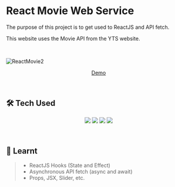 # React Movie Web Service
The purpose of this project is to get used to ReactJS and API fetch. 

This website uses the Movie API from the YTS website. 

<br>

![ReactMovie2](https://user-images.githubusercontent.com/91252737/185609163-f5aacb55-eb88-417c-97d6-e403a0ec1836.png)

<p align='center'>
    <a href="https://yonghyunkkk.github.io/react-movie-web-service/">Demo</a>
</p>

<br>

## 🛠 Tech Used

<p align='center'>
    <img src="https://img.shields.io/badge/HTML5-E34F26?style=for-the-badge&logo=HTML5&logoColor=white">
    <img src="https://img.shields.io/badge/CSS3-1572B6?style=for-the-badge&logo=CSS3&logoColor=white">
    <img src="https://img.shields.io/badge/JavaScript-F7DF1E?style=for-the-badge&logo=JavaScript&logoColor=white">
    <img src="https://img.shields.io/badge/React-61DAFB?style=for-the-badge&logo=React&logoColor=white">
</p>

<br>

## 🔖 Learnt
>+ ReactJS Hooks (State and Effect)
>+ Asynchronous API fetch (async and await)
>+ Props, JSX, Slider, etc.
